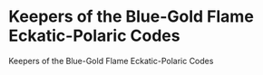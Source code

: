 # Keepers of the Blue-Gold Flame Eckatic-Polaric Codes

Keepers of the Blue-Gold Flame Eckatic-Polaric Codes
